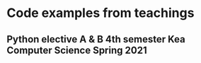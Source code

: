 # Code examples from teachings
## Python elective A & B 4th semester Kea Computer Science Spring 2021
